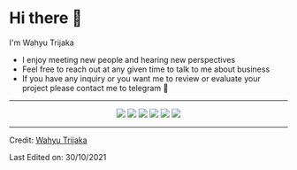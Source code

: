 
# Hi there 👋 
I'm Wahyu Trijaka

-  I enjoy meeting new people and hearing new perspectives
-  Feel free to reach out at any given time to talk to me about business
-  If you have any inquiry or you want me to review or evaluate your project please contact me to telegram 🤩
____

<p align="center">
<a href="https://t.me/wahyutrijaka"><img src="https://img.shields.io/badge/telegram-%230077B5.svg?&style=for-the-badge&logo=telegram&logoColor=white"/></a>
<a href="https://www.linkedin.com/in/wahyutrijaka/"><img src="https://img.shields.io/badge/LinkedIn-0077B5?style=for-the-badge&logo=linkedin&logoColor=white"/></a>
<a href="https://twitter.com/wahyu_trijaka"><img src="https://img.shields.io/badge/Twitter-1DA1F2?style=for-the-badge&logo=twitter&logoColor=white"/></a>
<a href="https://www.youtube.com/channel/UC2e2Ag_4j5RcspM1r1-WX8Q"><img src="https://img.shields.io/badge/YouTube-FF0000?style=for-the-badge&logo=youtube&logoColor=white"/></a>
<a href="https://www.instagram.com/wahyu.trijaka "><img src="https://img.shields.io/badge/Instagram-fbad50?style=for-the-badge&logo=instagram&logoColor=white"/></a>
<a href="https://web.facebook.com/wahyutrijaka1992 "><img src="https://img.shields.io/badge/Facebook-1877F2?style=for-the-badge&logo=facebook&logoColor=white"/></a>

____



Credit: [Wahyu Trijaka](https://github.com/wahyutrijaka)

Last Edited on: 30/10/2021
